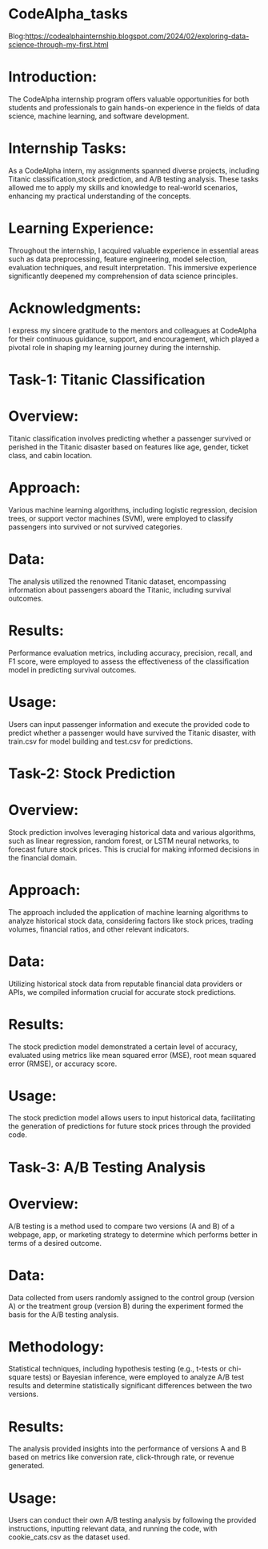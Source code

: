 # CodeAlpha_tasks

Blog:https://codealphainternship.blogspot.com/2024/02/exploring-data-science-through-my-first.html



# Introduction:
The CodeAlpha internship program offers valuable opportunities for both students and professionals to gain hands-on experience in the fields of data science, machine learning, and software development.

# Internship Tasks:
As a CodeAlpha intern, my assignments spanned diverse projects, including  Titanic classification,stock prediction, and A/B testing analysis. These tasks allowed me to apply my skills and knowledge to real-world scenarios, enhancing my practical understanding of the concepts.

# Learning Experience:
Throughout the internship, I acquired valuable experience in essential areas such as data preprocessing, feature engineering, model selection, evaluation techniques, and result interpretation. This immersive experience significantly deepened my comprehension of data science principles.

# Acknowledgments:
I express my sincere gratitude to the mentors and colleagues at CodeAlpha for their continuous guidance, support, and encouragement, which played a pivotal role in shaping my learning journey during the internship.

# Task-1: Titanic Classification

# Overview:
Titanic classification involves predicting whether a passenger survived or perished in the Titanic disaster based on features like age, gender, ticket class, and cabin location.

# Approach:
Various machine learning algorithms, including logistic regression, decision trees, or support vector machines (SVM), were employed to classify passengers into survived or not survived categories.

# Data:
The analysis utilized the renowned Titanic dataset, encompassing information about passengers aboard the Titanic, including survival outcomes.

# Results:
Performance evaluation metrics, including accuracy, precision, recall, and F1 score, were employed to assess the effectiveness of the classification model in predicting survival outcomes.

# Usage:
Users can input passenger information and execute the provided code to predict whether a passenger would have survived the Titanic disaster, with train.csv for model building and test.csv for predictions.

# Task-2: Stock Prediction

# Overview:
Stock prediction involves leveraging historical data and various algorithms, such as linear regression, random forest, or LSTM neural networks, to forecast future stock prices. This is crucial for making informed decisions in the financial domain.

# Approach:
The approach included the application of machine learning algorithms to analyze historical stock data, considering factors like stock prices, trading volumes, financial ratios, and other relevant indicators.

# Data:
Utilizing historical stock data from reputable financial data providers or APIs, we compiled information crucial for accurate stock predictions.

# Results:
The stock prediction model demonstrated a certain level of accuracy, evaluated using metrics like mean squared error (MSE), root mean squared error (RMSE), or accuracy score.

# Usage:
The stock prediction model allows users to input historical data, facilitating the generation of predictions for future stock prices through the provided code.


# Task-3: A/B Testing Analysis

# Overview:
A/B testing is a method used to compare two versions (A and B) of a webpage, app, or marketing strategy to determine which performs better in terms of a desired outcome.

# Data:
Data collected from users randomly assigned to the control group (version A) or the treatment group (version B) during the experiment formed the basis for the A/B testing analysis.

# Methodology:
Statistical techniques, including hypothesis testing (e.g., t-tests or chi-square tests) or Bayesian inference, were employed to analyze A/B test results and determine statistically significant differences between the two versions.

# Results:
The analysis provided insights into the performance of versions A and B based on metrics like conversion rate, click-through rate, or revenue generated.

# Usage:
Users can conduct their own A/B testing analysis by following the provided instructions, inputting relevant data, and running the code, with cookie_cats.csv as the dataset used.

